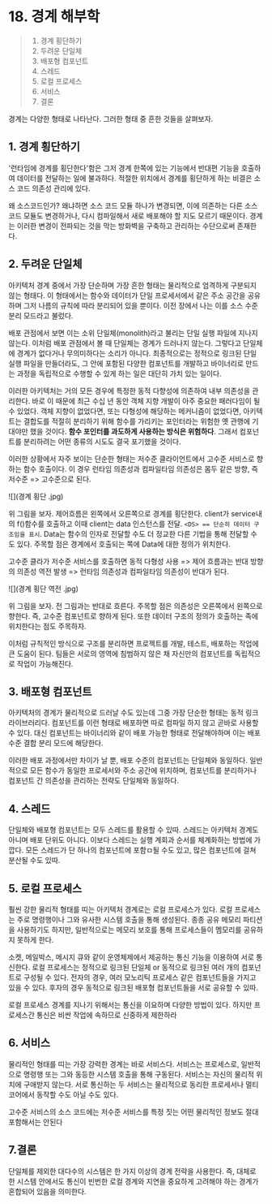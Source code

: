 # 18. 경계 해부학

> 1. 경계 횡단하기
> 2. 두려운 단일체
> 3. 배포형 컴포넌트
> 4. 스레드
> 5. 로컬 프로세스
> 6. 서비스
> 7. 결론

경계는 다양한 형태로 나타난다. 그러한 형태 중 흔한 것들을 살펴보자.

## 1. 경계 횡단하기

'런타임에 경계를 횡단한다'함은 그저 경계 한쪽에 있는 기능에서 반대편 기능을 호출하여 데이터를 전달하는 일에 불과하다. 적절한 위치에서 경계를 횡단하게 하는 비결은 소스 코드 의존성 관리에 있다.

왜 소스코드인가? 왜냐하면 소스 코드 모듈 하나가 변경되면, 이에 의존하는 다른 소스 코드 모듈도 변경하거나, 다시 컴파일해서 새로 배포해야 할 지도 모르기 때문이다. 경계는 이러한 변경이 전파되는 것을 막는 방화벽을 구축하고 관리하는 수단으로써 존재한다.

## 2. 두려운 단일체

아키텍처 경계 중에서 가장 단순하며 가장 흔한 형태는 물리적으로 엄격하게 구분되지 않는 형태다. 이 형태에서는 함수와 데이터가 단일 프로세서에서 같은 주소 공간을 공유하며 그저 나름의 규칙에 따라 분리되어 있을 뿐이다. 이전 장에서 나는 이를 소스 수준 분리 모드라고 불렀다.

배포 관점에서 보면 이는 소위 단일체(monolith)라고 불리는 단일 실행 파일에 지나지 않는다. 이처럼 배포 관점에서 볼 때 단일체는 경계가 드러나지 않는다. 그렇다고 단일체에 경계가 없다거나 무의미하다는 소리가 아니다. 최종적으로는 정적으로 링크된 단일 실행 파일을 만들더라도, 그 안에 포함된 다양한 컴포넌트를 개발하고 바이너리로 만드는 과정을 독립적으로 수행할 수 있게 하는 일은 대단히 가치 있는 일이다.

이러한 아키텍처는 거의 모든 경우에 특정한 동적 다향성에 의존하여 내부 의존성을 관리한다. 바로 이 때문에 최근 수십 년 동안 객체 지향 개발이 아주 중요한 패러다임이 될 수 있었다. 객체 지향이 없었다면, 또는 다형성에 해당하는 메커니즘이 없었다면, 아키텍트는 결합도를 적절히 분리하기 위해 함수를 가리키는 포인터라는 위험한 옛 관행에 기대야만 했을 것이다. **함수 포인터를 과도하게 사용하는 방식은 위험하다**. 그래서 컴포넌트를 분리하려는 어떤 종류의 시도도 결국 포기했을 것이다.

이러한 상황에서 자주 보이는 단순한 형태는 저수준 클라이언트에서 고수준 서비스로 향하는 함수 호출이다. 이 경우 런타임 의존성과 컴파일타임 의존성은 몸두 같은 방향, 즉 저수준 => 고수준으로 된다.

![](경계 횡단 .jpg)

위 그림을 보자. 제어흐름은 왼쪽에서 오른쪽으로 경계를 횡단한다. client가 service내의 f()함수를 호출하고 이때 client는 data 인스턴스를 전달. `<DS> == 단순히 데이터 구조임을 표시`. Data는 함수의 인자로 전달할 수도 더 정교한 다른 기법을 통해 전달할 수도 있다. 주목할 점은 경계에서 호출되는 쪽에 Data에 대한 정의가 위치한다.

고수준 클라가 저수준 서비스를 호출하면 동적 다형성 사용 => 제어 흐름과는 반대 방향의 의존성 역전 발생 => 런타임 의존성과 컴파일타임 의존성이 반대가 된다.

![](경계 횡단 역전 .jpg)

위 그림을 보자. 전 그림과는 반대로 흐른다. 주목할 점은 의존성은 오른쪽에서 왼쪽으로 향한다. 즉, 고수준 컴포넌트로 향하게 된다. 또한 데이터 구조의 정의가 호출하는 족에 위치한다는 점도 주목하자.

이처럼 규칙적인 방식으로 구조를 분리하면 프로젝트를 개발, 테스트, 배포하는 작업에 큰 도움이 된다. 팀들은 서로의 영역에 침범하지 않은 채 자신만의 컴포넌트를 독립적으로 작업이 가능해진다.

## 3. 배포형 컴포넌트

아키텍처의 경계가 물리적으로 드러날 수도 있는데 그중 가장 단순한 형태는 동적 링크 라이브러리다. 컴포넌트를 이런 형태로 배포하면 따로 컴파일 하지 않고 곧바로 사용할 수 있다. 대신 컴포넌트는 바이너리와 같이 배포 가능한 형태로 전달해야하며 이는 배포 수준 결합 분리 모드에 해당한다. 

이러한 배포 과정에서만 차이가 날 뿐, 배포 수준의 컴포넌트는 단일체와 동일하다. 일반적으로 모든 함수가 동일한 프로세서와 주소 공간에 위치하며, 컴포넌트를 분리하거나 컴포넌트 간 의존성을 관리하는 전략도 단일체와 동일하다.

## 4. 스레드

단일체와 배포형 컴포넌트는 모두 스레드를 활용할 수 있따. 스레드는 아키텍처 경계도 아니며 배포 단위도 아니다. 이보다 스레드는 실행 계회과 순서를 체계화하는 방법에 가깝다. 모든 스레드가 단 하나의 컴포넌트에 포함ㅁ될 수도 있고, 많은 컴포넌트에 걸쳐 분산될 수도 있따.

## 5. 로컬 프로세스

훨씬 강한 물리적 형태를 띠는 아키텍처 경계로는 로컬 프로세스가 있다. 로컬 프로세스는 주로 명령행이나 그와 유사한 시스템 호출을 통해 생성된다. 종종 공유 메모리 파티션을 사용하기도 하지만, 일반적으로는 메모리 보호를 통해 프로세스들이 멤모리를 공유하지 못하게 한다.

소켓, 메일박스, 메시지 큐와 같이 운영체제에서 제공하는 통신 기능을 이용하여 서로 통신한다. 로컬 프로세스는 정적으로 링크된 단일체 or 동적으로 링크된 여러 개의 컴포넌트로 구성될 수 있다. 전자의 경우, 여러 모노리틱 프로세스 같은 컴포넌트들을 가지고 있을 수 있다. 후자의 경우 동적으로 링크된 배포형 컴포넌트들을 서로 공유할 수 있따.

로컬 프로세스 경계를 지나기 위해서는 통신을 이요하며 다양한 방법이 있다. 하지만 프로세스간 통신은 비싼 작업에 속하므로 신중하게 제한하라

## 6. 서비스

물리적인 형태를 띠는 가장 강력한 경계는 바로 서비스다. 서비스는 프로세스로, 일반적으로 명령행 또는 그와 동등한 시스템 호출을 통해 구동된다. 서비스는 자신의 물리적 위치에 구애받지 않는다. 서로 통신하는 두 서비스는 물리적으로 동리한 프로세서나 멀티코어에서 동작할 수도 아닐 수도 있다.

고수준 서비스의 소스 코드에는 저수준 서비스를 특정 짓는 어떤 물리적인 정보도 절대 포함해서는 안된다

## 7.결론

단일체를 제외한 대다수의 시스템은 한 가지 이상의 경계 전략을 사용한다. 즉, 대체로 한 시스템 안에서도 통신이 빈번한 로컬 경계와 지연을 중요하게 고려해야 하는 경계가 혼합되어 있음을 의미한다.